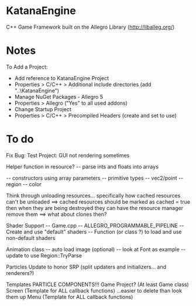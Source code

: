 # KatanaEngine
C++ Game Framework built on the Allegro Library (http://liballeg.org/)

# Notes
To Add a Project:
 - Add reference to KatanaEngine Project
 - Properties > C/C++ > Additional include directories (add "..\KatanaEngine")
 - Manage NuGet Packages - Allegro 5
 - Properties > Allegro ("Yes" to all used addons)
 - Change Startup Project
 - Properties > C/C++ > Precompiled Headers (create and set to use)


 # To do

 Fix Bug:
	Test Project: GUI not rendering sometimes

  Helper function in resource?
   -- parse ints and floats into arrays

   -- constructors using array parameters
     -- primitive types
	 -- vec2/point
	 -- region
	 -- color

 Think through unloading resources...
	specifically how cached resources can't be unloaded
	==> cached resources should be marked as cached = true
		then when they are being destroyed they can have the
		resource manager remove them
    ==> what about clones then?

 Shader Support
 -- Game.cpp -- ALLEGRO_PROGRAMMABLE_PIPELINE
 -- Create and use "default" shaders
 -- Function (or class ?) to load and use non-default shaders

 Animation class
	-- auto load image (optional)
		-- look at Font as example
	-- update to use Region::TryParse


 Particles
	Update to honor SRP (split updaters and initializers... and renderers?)

 Templates
	PARTICLE COMPONENTS!!!
	Game Project? (At least Game class)
	Screen (Template for ALL callback functions) ...easier to delete than look them up
	Menu   (Template for ALL callback functions)




